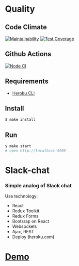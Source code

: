 # Quality

## Code Climate
[![Maintainability](https://api.codeclimate.com/v1/badges/e6f8426fab0949e0cbee/maintainability)](https://codeclimate.com/github/BairamovTimur/frontend-project-lvl4/maintainability) [![Test Coverage](https://api.codeclimate.com/v1/badges/e6f8426fab0949e0cbee/test_coverage)](https://codeclimate.com/github/BairamovTimur/frontend-project-lvl4/test_coverage)

## Github Actions
[![Node CI](https://github.com/BairamovTimur/frontend-project-lvl4/workflows/Node%20CI/badge.svg)](https://github.com/BairamovTimur/frontend-project-lvl4/actions?query=workflow%3A%22Node+CI%22)

## Requirements

* [Heroku CLI](https://devcenter.heroku.com/articles/heroku-cli)

## Install

```sh
$ make install
```

## Run

```sh
$ make start
# open http://localhost:5000
```

# Slack-chat
### Simple analog of Slack chat

Use technology:
- React
- Redux Toolkit
- Redux Forms
- Bootsrap on React
- Websockets
- Ajax, REST
- Deploy (heroku.com)

# [Demo](https://i-slack-bairamovtm.herokuapp.com/)


